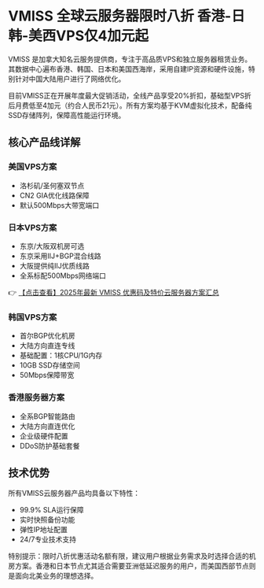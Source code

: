 # VMISS 全球云服务器限时八折 香港-日韩-美西VPS仅4加元起

VMISS 是加拿大知名云服务提供商，专注于高品质VPS和独立服务器租赁业务。其数据中心遍布香港、韩国、日本和美国西海岸，采用自建IP资源和硬件设施，特别针对中国大陆用户进行了网络优化。

目前VMISS正在开展年度最大促销活动，全线产品享受20%折扣，基础型VPS折后月费低至4加元（约合人民币21元）。所有方案均基于KVM虚拟化技术，配备纯SSD存储阵列，保障高性能运行环境。

## 核心产品线详解

### 美国VPS方案
- 洛杉矶/圣何塞双节点
- CN2 GIA优化线路保障
- 默认500Mbps大带宽端口

### 日本VPS方案
- 东京/大阪双机房可选
- 东京采用IIJ+BGP混合线路
- 大阪提供纯IIJ优质线路
- 全系标配500Mbps网络端口

👉 [【点击查看】2025年最新 VMISS 优惠码及特价云服务器方案汇总](https://bit.ly/Vmiss)

### 韩国VPS方案
- 首尔BGP优化机房
- 大陆方向直连专线
- 基础配置：1核CPU/1G内存
- 10GB SSD存储空间
- 50Mbps保障带宽

### 香港服务器方案
- 全系BGP智能路由
- 大陆方向直连优化
- 企业级硬件配置
- DDoS防护基础套餐

## 技术优势
所有VMISS云服务器产品均具备以下特性：
- 99.9% SLA运行保障
- 实时快照备份功能
- 弹性IP地址配置
- 24/7专业技术支持

特别提示：限时八折优惠活动名额有限，建议用户根据业务需求及时选择合适的机房方案。香港和日本节点尤其适合需要亚洲低延迟服务的用户，而美国西部节点则是面向北美业务的理想选择。